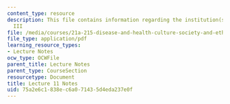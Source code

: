 ```yaml
---
content_type: resource
description: This file contains information regarding the institution(s) of medicine
  III
file: /media/courses/21a-215-disease-and-health-culture-society-and-ethics-spring-2012/75a2e6c1838ec6a071435d4eda237e0f_MIT21A_215S12_lecture_11.pdf
file_type: application/pdf
learning_resource_types:
- Lecture Notes
ocw_type: OCWFile
parent_title: Lecture Notes
parent_type: CourseSection
resourcetype: Document
title: Lecture 11 Notes
uid: 75a2e6c1-838e-c6a0-7143-5d4eda237e0f
---
```

